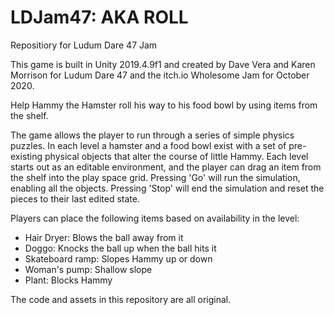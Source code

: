 # LDJam47: AKA ROLL
Repositiory for Ludum Dare 47 Jam

This game is built in Unity 2019.4.9f1 and created by Dave Vera and Karen Morrison for Ludum Dare 47 and the itch.io Wholesome Jam
for October 2020.

Help Hammy the Hamster roll his way to his food bowl by using items from the shelf.

The game allows the player to run through a series of simple physics puzzles. In each level
a hamster and a food bowl exist with a set of pre-existing physical objects that alter
the course of little Hammy. Each level starts out as an editable environment, and the player 
can drag an item from the shelf into the play space grid. Pressing 'Go' will run the simulation,
enabling all the objects. Pressing 'Stop' will end the simulation and reset the pieces to their 
last edited state.

Players can place the following items based on availability in the level:
- Hair Dryer: Blows the ball away from it
- Doggo: Knocks the ball up when the ball hits it
- Skateboard ramp: Slopes Hammy up or down
- Woman's pump: Shallow slope
- Plant: Blocks Hammy

The code and assets in this repository are all original.
